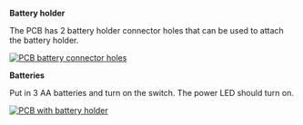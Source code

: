 **Battery holder**

The PCB has 2 battery holder connector holes that can be used to attach the battery holder.

[![PCB battery connector holes]({{site.url}}/images/prototype/pcb-connector.jpg)]({{site.url}}/images/prototype/pcb-connector.jpg)

**Batteries**

Put in 3 AA batteries and turn on the switch. The power LED should turn on.

[![PCB with battery holder]({{site.url}}/images/prototype/battery.jpg)]({{site.url}}/images/prototype/battery.jpg)
